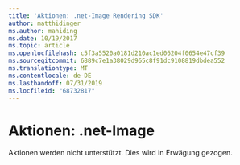 ```yaml
---
title: 'Aktionen: .net-Image Rendering SDK'
author: matthidinger
ms.author: mahiding
ms.date: 10/19/2017
ms.topic: article
ms.openlocfilehash: c5f3a5520a0181d210ac1ed06204f0654e47cf39
ms.sourcegitcommit: 6889c7e1a38029d965c8f91dc9108819dbdea552
ms.translationtype: MT
ms.contentlocale: de-DE
ms.lasthandoff: 07/31/2019
ms.locfileid: "68732817"
---
```

# <a name="actions---net-image"></a>Aktionen: .net-Image

Aktionen werden nicht unterstützt. Dies wird in Erwägung gezogen.
